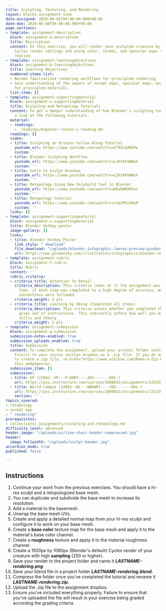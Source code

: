 ```yaml
---
title: Sculpting, Texturing, and Rendering
layout: blocks-assignment-view
date-assigned: 2020-08-01T04:00:00.000+00:00
date-due: 2020-08-08T04:00:00.000+00:00
page_sections:
- template: assignment-description
  block: assignment-a-description
  title: Description
  content: In this exercise, you will render your sculpted creature by configuring
    Cycles render settings and using color, normal, and specular maps to increase
    realism.
- template: assignment-learningobjectives
  block: assignment-b-learningobjectives
  title: Learning Objectives
  numbered-items-list:
  - Become familiarized rendering workflows for principled rendering
  - Gain understanding of the impact of normal maps, specular maps, and other settings
    for principled materials.
  list-item: []
- template: assignment-supportingmaterial
  block: assignment-c-supportingmaterial
  title: Sculpting and Retopology Tutorials
  content: To get a deeper understanding of how Blender's sculpting tools work, have
    a look at the following tutorials.
  material:
  - readings:
    - _readings/beginner-lesson-1-reading.md
  readings: []
  video:
  - title: Sculpting an Octopus Follow Along Tutorial
    youtube_url: https://www.youtube.com/watch?v=E79SLGdOGPw
    custom: ''
  - title: Blender Sculpting Workflow
    youtube_url: https://www.youtube.com/watch?v=L3XtAFUWNuk
    custom: ''
  - title: Intro to Sculpt Brushes
    youtube_url: https://www.youtube.com/watch?v=L3XtAFUWNuk
    custom: ''
  - title: Retopology Using New Polybuild Tool in Blender
    youtube_url: https://www.youtube.com/watch?v=BEwEWKOH5ws
    custom: ''
  - title: Retopology tutorial
    youtube_url: https://www.youtube.com/watch?v=CuQzPDs99yM
    custom: ''
  links: []
- template: assignment-supportingmaterial
  block: assignment-c-supportingmaterial
  title: Blender Hotkey poster
  image-gallery: []
  links:
  - title: Blender Hotkey Poster
    link_style: " download"
    file_download: "/uploads/blender-infographic-lowres-preview-giudansky.jpg"
    url: https://www.giudansky.com/illustration/infographics/blender-map
- template: assignment-rubric
  block: assignment-f-rubric
  title: Rubric
  content: ''
  rubric_criteria:
  - criteria_title: Attention to Detail
    criteria_description: This criteria looks at if the assignment was submitted on
      time, if each step was completed to a high degree of accuracy, and if file naming
      conventions were followed.
    criteria_weight: 5 pts
  - criteria_title: Learning by doing (Completed all steps)
    criteria_description: This criteria assess whether you completed the assignment's
      given set of instructions. This indirectly infers how well you acquired foundational
      skills and theory.
    criteria_weight: 5 pts
- template: assignment-submission
  block: assignment-g-submission
  submission-notes-enabled: true
  submission_uploads_enabled: true
  title: Submission
  content: To complete the assignment, upload your project folder containing your
    file(s) to your course section dropbox as a .zip file. If you do not know how
    to create a zip file, <a href="https://www.wikihow.com/Make-a-Zip-File" title="">see
    this webpage</a>.
  submission_item: []
  submission:
  - title: UP (22081--UP---P-DART----303-------001-)
    url: https://psu.instructure.com/courses/2080832/assignments/12133049
  - title: World Campus (22081--WC---WBDART----303-------001-)
    url: https://psu.instructure.com/courses/2080832/assignments/12133049
    section: ''
topics_covered:
- retopology
- normal map
- " rendering"
prerequisites:
- collections/_assignments/sculpting-and-retopology.md
difficulty_level: advanced
header_image: "/uploads/airline-chair-header-compressed.jpg"
header:
  image_fullwidth: "/uploads/sculpt-header.jpg"
accordion_mode: true
published: false

---
```

## Instructions

 1. Continue your work from the previous exercises. You should have a hi-res sculpt and a retopologized base mesh.
 2. You can duplicate and subdivide the base mesh to increase its resolution.
 3. Add a material to the basemesh.
 4. Unwrap the base mesh UVs.
 5. Create and apply a detailed normal map from your hi-res sculpt and configure it to work on your base mesh.
 6. Create a **base color** texture map for the base mesh and apply it to the material's base color channel.
 7. Create a **roughness** texture and apply it to the material roughness channel.
 8. Create a 1920px by 1080px (Blender's default) Cycles render of your creature with high **sampling** (250 or higher)**.**
 9. Save your render to the project folder and name it **_LASTNAME-rendering.png_**
10. Save your blend file in a project folder **_LASTNAME-rendering.blend_**.
11. Compress the folder once you’ve completed the tutorial and rename it **_LASTNAME-rendering.zip._**
12. Upload the .zip file to the assignment dropbox.
13. Ensure you’ve included everything properly. Failure to ensure that you’ve uploaded the file will result in your exercise being graded according the grading criteria.
